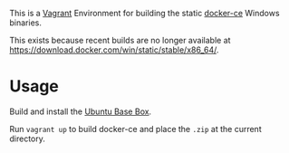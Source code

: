 This is a [Vagrant](https://www.vagrantup.com/) Environment for building the static [docker-ce](https://github.com/docker/docker-ce) Windows binaries.

This exists because recent builds are no longer available at https://download.docker.com/win/static/stable/x86_64/.

# Usage

Build and install the [Ubuntu Base Box](https://github.com/rgl/ubuntu-vagrant).

Run `vagrant up` to build docker-ce and place the `.zip` at the current directory.
